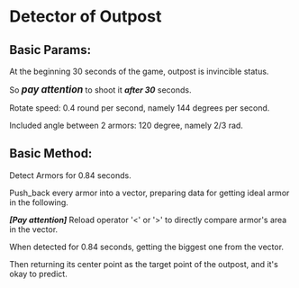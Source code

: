 # Detector of Outpost
## Basic Params:
At the beginning 30 seconds of the game, outpost is invincible status. 

So <big>**_pay attention_**</big> to shoot it **_after 30_** seconds.

Rotate speed: 0.4 round per second, namely 144 degrees per second.

Included angle between 2 armors: 120 degree, namely 2/3 rad.

## Basic Method:
Detect Armors for 0.84 seconds.

Push_back every armor into a vector, preparing data for getting ideal armor in the following.

**_[Pay attention]_** Reload operator '<' or '>' to directly compare armor's area in the vector. 

When detected for 0.84 seconds, getting the biggest one from the vector. 

Then returning its center point as the target point of the outpost, and it's okay to predict. 